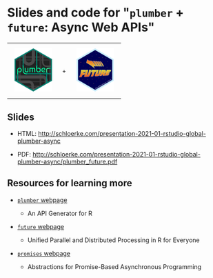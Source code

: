 # Slides and code for "`plumber` + `future`: Async Web APIs"

<table style="margin:0px">
  <tr>
    <td><a href="https://www.rplumber.io/"><img src="images/plumber-hex.png" height="100px" style="padding: 10px;"></a></td>
    <td vlign="center">+</td>
    <td><a href="https://github.com/HenrikBengtsson/future"><img src="images/future-hex.png" height="100px" style="padding: 10px;"></a></td>
  </tr>
</table>

## Slides

* HTML: http://schloerke.com/presentation-2021-01-rstudio-global-plumber-async

* PDF: http://schloerke.com/presentation-2021-01-rstudio-global-plumber-async/plumber_future.pdf


## Resources for learning more

* [`plumber` webpage](https://www.rplumber.io/)
  * An API Generator for R

* [`future` webpage](https://github.com/HenrikBengtsson/future)
  * Unified Parallel and Distributed Processing in R for Everyone

* [`promises` webpage](https://rstudio.github.io/promises/)
  * Abstractions for Promise-Based Asynchronous Programming
